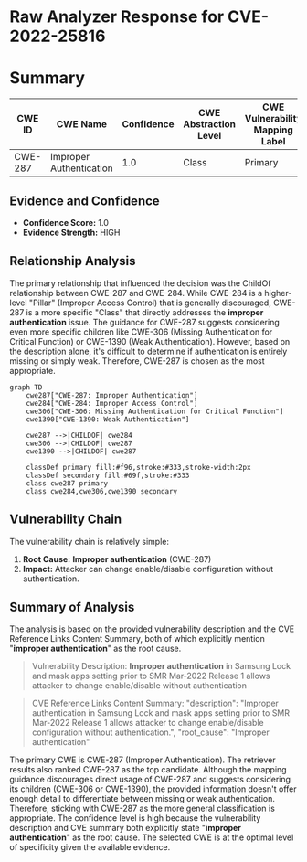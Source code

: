 # Raw Analyzer Response for CVE-2022-25816

# Summary
| CWE ID | CWE Name | Confidence | CWE Abstraction Level | CWE Vulnerability Mapping Label | CWE-Vulnerability Mapping Notes |
|---|---|---|---|---|---|
| CWE-287 | Improper Authentication | 1.0 | Class | Primary | Discouraged |

## Evidence and Confidence

*   **Confidence Score:** 1.0
*   **Evidence Strength:** HIGH

## Relationship Analysis
The primary relationship that influenced the decision was the ChildOf relationship between CWE-287 and CWE-284. While CWE-284 is a higher-level "Pillar" (Improper Access Control) that is generally discouraged, CWE-287 is a more specific "Class" that directly addresses the **improper authentication** issue. The guidance for CWE-287 suggests considering even more specific children like CWE-306 (Missing Authentication for Critical Function) or CWE-1390 (Weak Authentication). However, based on the description alone, it's difficult to determine if authentication is entirely missing or simply weak. Therefore, CWE-287 is chosen as the most appropriate.

```mermaid
graph TD
    cwe287["CWE-287: Improper Authentication"]
    cwe284["CWE-284: Improper Access Control"]
    cwe306["CWE-306: Missing Authentication for Critical Function"]
    cwe1390["CWE-1390: Weak Authentication"]

    cwe287 -->|CHILDOF| cwe284
    cwe306 -->|CHILDOF| cwe287
    cwe1390 -->|CHILDOF| cwe287

    classDef primary fill:#f96,stroke:#333,stroke-width:2px
    classDef secondary fill:#69f,stroke:#333
    class cwe287 primary
    class cwe284,cwe306,cwe1390 secondary
```

## Vulnerability Chain
The vulnerability chain is relatively simple:

1.  **Root Cause:** **Improper authentication** (CWE-287)
2.  **Impact:** Attacker can change enable/disable configuration without authentication.

## Summary of Analysis
The analysis is based on the provided vulnerability description and the CVE Reference Links Content Summary, both of which explicitly mention "**improper authentication**" as the root cause.
> Vulnerability Description: **Improper authentication** in Samsung Lock and mask apps setting prior to SMR Mar-2022 Release 1 allows attacker to change enable/disable without authentication

> CVE Reference Links Content Summary: "description": "Improper authentication in Samsung Lock and mask apps setting prior to SMR Mar-2022 Release 1 allows attacker to change enable/disable configuration without authentication.", "root_cause": "Improper authentication"

The primary CWE is CWE-287 (Improper Authentication). The retriever results also ranked CWE-287 as the top candidate. Although the mapping guidance discourages direct usage of CWE-287 and suggests considering its children (CWE-306 or CWE-1390), the provided information doesn't offer enough detail to differentiate between missing or weak authentication. Therefore, sticking with CWE-287 as the more general classification is appropriate. The confidence level is high because the vulnerability description and CVE summary both explicitly state "**improper authentication**" as the root cause. The selected CWE is at the optimal level of specificity given the available evidence.